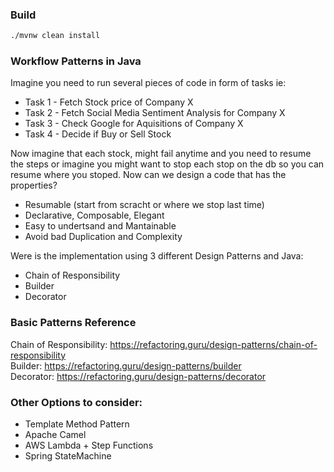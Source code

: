 ### Build 
```bash
./mvnw clean install 
```

### Workflow Patterns in Java

Imagine you need to run several pieces of code in form of tasks ie:
 * Task 1 - Fetch Stock price of Company X
 * Task 2 - Fetch Social Media Sentiment Analysis for Company X
 * Task 3 - Check Google for Aquisitions of Company X
 * Task 4 - Decide if Buy or Sell Stock

Now imagine that each stock, might fail anytime and you need to resume the steps
or imagine you might want to stop each stop on the db so you can resume where you
stoped. Now can we design a code that has the properties?
* Resumable (start from scracht or where we stop last time)
* Declarative, Composable, Elegant 
* Easy to undertsand and Mantainable
* Avoid bad Duplication and Complexity

Were is the implementation using 3 different Design Patterns and Java:
 * Chain of Responsibility
 * Builder
 * Decorator

### Basic Patterns Reference

Chain of Responsibility: https://refactoring.guru/design-patterns/chain-of-responsibility <br/>
Builder: https://refactoring.guru/design-patterns/builder <br/>
Decorator: https://refactoring.guru/design-patterns/decorator <br/>

### Other Options to consider:

* Template Method Pattern
* Apache Camel
* AWS Lambda + Step Functions
* Spring StateMachine
